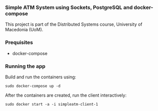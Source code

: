 ### Simple ATM System using Sockets, PostgreSQL and docker-compose
This project is part of the Distributed Systems course, University of Macedonia (UoM).

### Prequisites
  - docker-compose

### Running the app
Build and run the containers using:
```shell
sudo docker-compose up -d
```
After the containers are created, run the client interactively:
```shell
sudo docker start -a -i simpleatm-client-1
```